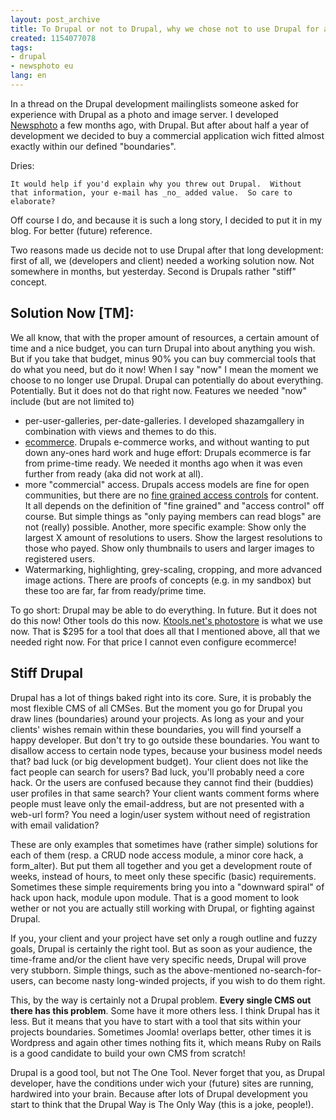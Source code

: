 ```yaml
---
layout: post_archive
title: To Drupal or not to Drupal, why we chose not to use Drupal for a photo shop.
created: 1154077078
tags:
- drupal
- newsphoto eu
lang: en
---
```

In a thread on the Drupal development mailinglists someone asked for experience with Drupal as a photo and image server.
I developed <a href="http://www.newsphoto.nl/">Newsphoto</a> a few months ago, with Drupal. But after about half a year of development we decided to buy a commercial application wich fitted almost exactly within our defined "boundaries".

Dries:

    It would help if you'd explain why you threw out Drupal.  Without   
    that information, your e-mail has _no_ added value.  So care to  
    elaborate?

Off course I do, and because it is such a long story, I decided to put it in my blog. For better (future) reference. 

Two reasons made us decide not to use Drupal after that long development: first of all, we (developers and client) needed a working solution now. Not somewhere in months, but yesterday. Second is Drupals rather "stiff" concept. 

## Solution Now [TM]:
We all know, that with the proper amount of resources, a certain amount of time and a nice budget, you can turn Drupal into about anything you wish. 
But if you take that budget, minus 90% you can buy commercial tools that do what you need, but do it now!
When I say "now" I mean the moment we choose to no longer use Drupal.
Drupal can potentially do about everything. Potentially. But it does not do that right now. Features we needed "now" include (but are not limited to)

  * per-user-galleries, per-date-galleries. I developed shazamgallery in
combination with views and themes to do this.
  * [ecommerce](http://drupal.org/project/ecommerce). Drupals e-commerce works, and without wanting to put down 
any-ones hard work and huge effort: Drupals ecommerce is far from prime-time ready. We needed it months ago when it was even further from ready (aka did not work at all). 
  * more "commercial" access. Drupals access models are fine for open communities, but there are no [fine grained access controls](http://drupal.org/node/5229) for content. It all depends on the definition of "fine grained" and "access control" off course. But simple things as "only paying members can read blogs" are not (really) possible. Another, more specific example: Show only the largest X amount of resolutions to users. Show the largest resolutions to those who payed. Show only thumbnails to users and larger images to registered users. 
  * Watermarking, highlighting, grey-scaling, cropping, and more advanced image actions. There are proofs of concepts (e.g. in my sandbox) but these too are far, far from ready/prime time.

To go short: Drupal may be able to do everything. In future. But it does not do this now! Other tools do this now. [Ktools.net's photostore](http://ktools.net/photostore/) is what we use now. That is $295 for a tool that does all that I mentioned above, all that we needed right now. For that price I cannot even configure ecommerce!

## Stiff Drupal 
Drupal has a lot of things baked right into its core. Sure, it is probably the most flexible CMS of all CMSes. But the moment you go for Drupal you draw lines (boundaries) around your projects. As long as your and your clients' wishes remain within these boundaries, you will find yourself a happy developer. But don't try to go outside these boundaries. 
You want to disallow access to certain node types, because your business model needs that? bad luck (or big development budget). Your client does not like the fact people can search for users? Bad luck, you'll probably need a core hack. Or the users are confused because they cannot find their (buddies) user profiles in that same search? Your client wants comment forms where people must leave only the email-address, but are not presented with a web-url form? You need a login/user system without need of registration with email validation?

These are only examples that sometimes have (rather simple) solutions for each of them (resp. a CRUD node access module, a minor core hack, a form_alter). But put them all together and you get a development route of 
weeks, instead of hours, to meet only these specific (basic) requirements. Sometimes these simple requirements bring you into a "downward spiral" of hack upon hack, module upon module. That is a good moment to look wether or not you are actually still working with Drupal, or fighting against Drupal.

If you, your client and your project have set only a rough outline and fuzzy goals, Drupal is certainly the right tool. But as soon as your audience, the time-frame and/or the client have very specific needs, Drupal will prove very stubborn. Simple things, such as the above-mentioned no-search-for-users, can become nasty long-winded projects, if you wish to do them right. 

This, by the way is certainly not a Drupal problem. __Every single CMS out there has this problem__. Some have it more others less. I think Drupal has it less. But it means that you have to start with a tool that sits within your projects boundaries. Sometimes Joomla! overlaps better, other times it is Wordpress and again other times nothing fits it, which means Ruby on Rails is a good candidate to build your own CMS from scratch!

Drupal is a good tool, but not The One Tool. Never forget that you, as Drupal developer, have the conditions under wich your (future) sites are running, hardwired into your brain. Because after lots of Drupal development you start to think that the Drupal Way is The Only Way (this is a joke, people!).
